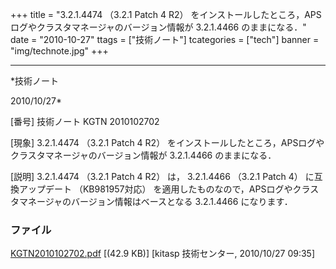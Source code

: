 ﻿+++
title = "3.2.1.4474 （3.2.1 Patch 4 R2） をインストールしたところ，APSログやクラスタマネージャのバージョン情報が 3.2.1.4466 のままになる．"
date = "2010-10-27"
ttags = ["技術ノート"]
tcategories = ["tech"]
banner = "img/technote.jpg"
+++

-----------------------------------------------------------------------------------------------------------------------------

*技術ノート

2010/10/27*


[番号]
技術ノート KGTN 2010102702

[現象]
3.2.1.4474 （3.2.1 Patch 4 R2）
をインストールしたところ，APSログやクラスタマネージャのバージョン情報が
3.2.1.4466 のままになる．

[説明]
3.2.1.4474 （3.2.1 Patch 4 R2） は， 3.2.1.4466 （3.2.1 Patch 4）
に互換アップデート （KB981957対応）
を適用したものなので，APSログやクラスタマネージャのバージョン情報はベースとなる
3.2.1.4466 になります．


### ファイル

 
 


[KGTN2010102702.pdf](http://techreport.kitasp.net/attachments/download/367/KGTN2010102702.pdf)
 [(42.9 KB)] [kitasp 技術センター, 2010/10/27
09:35]


 


 

